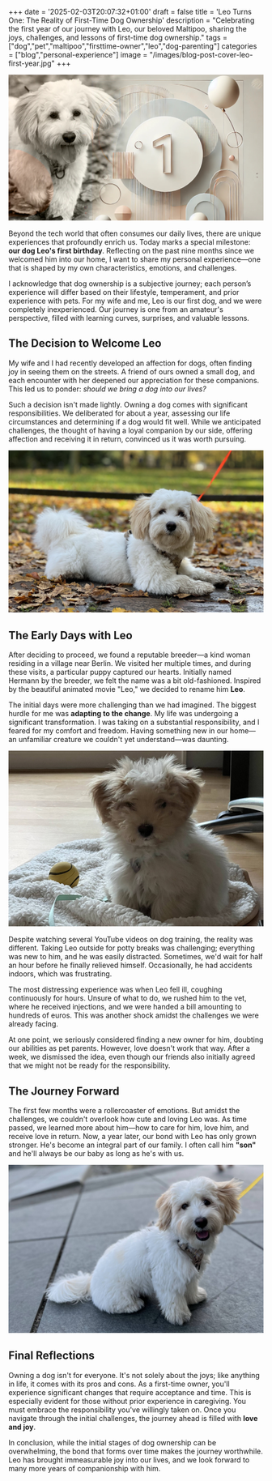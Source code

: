 +++
date = '2025-02-03T20:07:32+01:00'
draft = false
title = 'Leo Turns One: The Reality of First-Time Dog Ownership'
description = "Celebrating the first year of our journey with Leo, our beloved Maltipoo, sharing the joys, challenges, and lessons of first-time dog ownership."
tags = ["dog","pet","maltipoo","firsttime-owner","leo","dog-parenting"]
categories = ["blog","personal-experience"]
image = "/images/blog-post-cover-leo-first-year.jpg" 
+++

![Leo: Our Maltipoo Dog](/images/blog-post-cover-leo-first-year.jpg)

Beyond the tech world that often consumes our daily lives, there are unique experiences that profoundly enrich us. Today marks a special milestone: **our dog Leo's first birthday**. Reflecting on the past nine months since we welcomed him into our home, I want to share my personal experience—one that is shaped by my own characteristics, emotions, and challenges.

I acknowledge that dog ownership is a subjective journey; each person’s experience will differ based on their lifestyle, temperament, and prior experience with pets. For my wife and me, Leo is our first dog, and we were completely inexperienced. Our journey is one from an amateur's perspective, filled with learning curves, surprises, and valuable lessons.

## The Decision to Welcome Leo

My wife and I had recently developed an affection for dogs, often finding joy in seeing them on the streets. A friend of ours owned a small dog, and each encounter with her deepened our appreciation for these companions. This led us to ponder: *should we bring a dog into our lives?*

Such a decision isn't made lightly. Owning a dog comes with significant responsibilities. We deliberated for about a year, assessing our life circumstances and determining if a dog would fit well. While we anticipated challenges, the thought of having a loyal companion by our side, offering affection and receiving it in return, convinced us it was worth pursuing.

![Leo Photo](/images/leo-2.jpg)

## The Early Days with Leo

After deciding to proceed, we found a reputable breeder—a kind woman residing in a village near Berlin. We visited her multiple times, and during these visits, a particular puppy captured our hearts. Initially named Hermann by the breeder, we felt the name was a bit old-fashioned. Inspired by the beautiful animated movie "Leo," we decided to rename him **Leo**.

The initial days were more challenging than we had imagined. The biggest hurdle for me was **adapting to the change**. My life was undergoing a significant transformation. I was taking on a substantial responsibility, and I feared for my comfort and freedom. Having something new in our home—an unfamiliar creature we couldn't yet understand—was daunting.

![Baby Leo](/images/baby-leo.jpg)

Despite watching several YouTube videos on dog training, the reality was different. Taking Leo outside for potty breaks was challenging; everything was new to him, and he was easily distracted. Sometimes, we'd wait for half an hour before he finally relieved himself. Occasionally, he had accidents indoors, which was frustrating.

The most distressing experience was when Leo fell ill, coughing continuously for hours. Unsure of what to do, we rushed him to the vet, where he received injections, and we were handed a bill amounting to hundreds of euros. This was another shock amidst the challenges we were already facing.

At one point, we seriously considered finding a new owner for him, doubting our abilities as pet parents. However, love doesn't work that way. After a week, we dismissed the idea, even though our friends also initially agreed that we might not be ready for the responsibility.

## The Journey Forward

The first few months were a rollercoaster of emotions. But amidst the challenges, we couldn't overlook how cute and loving Leo was. As time passed, we learned more about him—how to care for him, love him, and receive love in return. Now, a year later, our bond with Leo has only grown stronger. He's become an integral part of our family. I often call him **"son"** and he'll always be our baby as long as he's with us.

![Leo Photo](/images/leo-3.jpg)

## Final Reflections

Owning a dog isn't for everyone. It's not solely about the joys; like anything in life, it comes with its pros and cons. As a first-time owner, you'll experience significant changes that require acceptance and time. This is especially evident for those without prior experience in caregiving. You must embrace the responsibility you've willingly taken on. Once you navigate through the initial challenges, the journey ahead is filled with **love and joy**.

In conclusion, while the initial stages of dog ownership can be overwhelming, the bond that forms over time makes the journey worthwhile. Leo has brought immeasurable joy into our lives, and we look forward to many more years of companionship with him.

